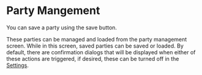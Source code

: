 # Party Mangement
You can save a party using the save button.

These parties can be managed and loaded from the party management screen. While in this screen, saved parties can be saved or loaded. By default, there are confirmation dialogs that will be displayed when either of these actions are triggered, if desired, these can be turned off in the [Settings](help:settings).